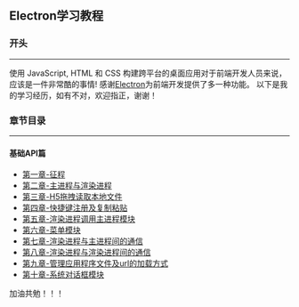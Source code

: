 ## Electron学习教程

### 开头
---
使用 JavaScript, HTML 和 CSS 构建跨平台的桌面应用对于前端开发人员来说，应该是一件非常酷的事情!
感谢[Electron](https://github.com/electron/electron)为前端开发提供了多一种功能。
以下是我的学习经历，如有不对，欢迎指正，谢谢！

### 章节目录
---

#### 基础API篇

- [第一章-征程](https://github.com/luojinxu520/electron-lessons/tree/master/lessons0)  
- [第二章-主进程与渲染进程](https://github.com/luojinxu520/electron-lessons/tree/master/lessons1)  
- [第三章-H5拖拽读取本地文件](https://github.com/luojinxu520/electron-lessons/tree/master/lessons2)  
- [第四章-快捷键注册及复制粘贴](https://github.com/luojinxu520/electron-lessons/tree/master/lessons3)  
- [第五章-渲染进程调用主进程模块](https://github.com/luojinxu520/electron-lessons/tree/master/lessons4)
- [第六章-菜单模块](https://github.com/luojinxu520/electron-lessons/tree/master/lessons5)
- [第七章-渲染进程与主进程间的通信](https://github.com/luojinxu520/electron-lessons/tree/master/lessons6)
- [第八章-渲染进程与渲染进程间的通信](https://github.com/luojinxu520/electron-lessons/tree/master/lessons7)
- [第九章-管理应用程序文件及url的加载方式](https://github.com/luojinxu520/electron-lessons/tree/master/lessons8)
- [第十章-系统对话框模块](https://github.com/luojinxu520/electron-lessons/tree/master/lessons9)


加油共勉！！！


